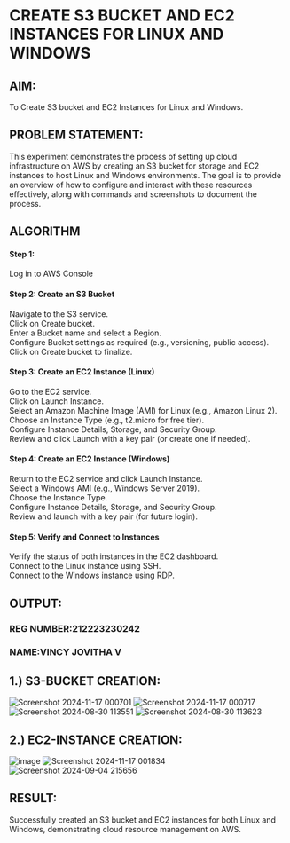 # CREATE S3 BUCKET AND EC2 INSTANCES FOR LINUX AND WINDOWS
## AIM:
   To Create S3 bucket and EC2 Instances for Linux and Windows.
## PROBLEM STATEMENT:
This experiment demonstrates the process of setting up cloud infrastructure on AWS by creating an S3 bucket for storage and EC2 instances to host Linux and Windows environments. The goal is to provide an overview of how to configure and interact with these resources effectively, along with commands and screenshots to document the process.


## ALGORITHM
#### Step 1:
Log in to AWS Console</br>

#### Step 2: Create an S3 Bucket</br>
Navigate to the S3 service.</br>
Click on Create bucket.</br>
Enter a Bucket name and select a Region.</br>
Configure Bucket settings as required (e.g., versioning, public access).</br>
Click on Create bucket to finalize.</br>

#### Step 3: Create an EC2 Instance (Linux)
Go to the EC2 service.</br>
Click on Launch Instance.</br>
Select an Amazon Machine Image (AMI) for Linux (e.g., Amazon Linux 2).</br>
Choose an Instance Type (e.g., t2.micro for free tier).</br>
Configure Instance Details, Storage, and Security Group.</br>
Review and click Launch with a key pair (or create one if needed).</br>

#### Step 4: Create an EC2 Instance (Windows)
Return to the EC2 service and click Launch Instance.</br>
Select a Windows AMI (e.g., Windows Server 2019).</br>
Choose the Instance Type.</br>
Configure Instance Details, Storage, and Security Group.</br>
Review and launch with a key pair (for future login).</br>

#### Step 5: Verify and Connect to Instances
Verify the status of both instances in the EC2 dashboard.</br>
Connect to the Linux instance using SSH.</br>
Connect to the Windows instance using RDP.</br>


## OUTPUT:
### REG NUMBER:212223230242
### NAME:VINCY JOVITHA V
## 1.) S3-BUCKET CREATION:
![Screenshot 2024-11-17 000701](https://github.com/user-attachments/assets/bea06820-3b72-453c-becf-68c1e1b0f990)
![Screenshot 2024-11-17 000717](https://github.com/user-attachments/assets/d8e0dcb9-eff3-493e-b335-ed0dcc387e87)
![Screenshot 2024-08-30 113551](https://github.com/user-attachments/assets/78882c76-0b2d-49ec-b5cb-bcd4e84164bf)
![Screenshot 2024-08-30 113623](https://github.com/user-attachments/assets/e06023dd-b7cf-4ea5-856b-a37f6293b450)

## 2.) EC2-INSTANCE CREATION:
![image](https://github.com/user-attachments/assets/7edda2c6-42e3-4dcf-8184-902616654232)
![Screenshot 2024-11-17 001834](https://github.com/user-attachments/assets/ba984ba6-7350-4d57-b8a9-ebe2bc6c8962)
![Screenshot 2024-09-04 215656](https://github.com/user-attachments/assets/d33b6f7b-85f3-4a14-a468-42fd771b6b37)

 ## RESULT:
   Successfully created an S3 bucket and EC2 instances for both Linux and Windows, demonstrating cloud resource management on AWS.
 

  


